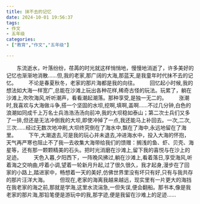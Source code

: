```yaml
---
title: 抹不去的记忆
date: 2024-10-01 19:56:37
tags:
- 作文
- 五年级
categories:
- ["教育","作文","五年级"]

---
```

&emsp;&emsp;东流逝水，叶落纷纷，荏苒的时光就这样悄悄地，慢慢地消逝了，许多美好的记忆也渐渐地消散……但,我的老家,那广阔的大海,那蓝天,是我童年时代抹不去的记忆。
&emsp;&emsp;不论是春夏秋冬，老家的那片海都是我的向往。
&emsp;&emsp;回忆起小时候,我的想法如大海一样宽广,总能在沙滩上玩出各种花样,稀奇古怪的玩法。玩累了，躺在沙滩上,吹吹海风,听听潮声，看看潮起潮落。那种享受,是独一无二的。
&emsp;&emsp;涨潮时,我喜欢与大海做斗争,搭一个坚固的水坝,挖啊,填啊,盖啊……不过几分钟,白色的浪潮如同成千上万名士兵浩浩汤汤向前冲,我的大坝稳如泰山；第二次士兵们又多了一排,但还是无法冲倒我的大坝,即使冲掉了一点,我还能马上补回去。一次,二次,三次……经过无数次地冲刷,大坝终究倒在了海水中,飘在了海中,永远地留在了海里。
&emsp;&emsp;下午,大潮退去,可是我的玩心并未退去,冲进海水中，投入大海的怀抱，天气再严寒也阻止不了我—去收集大海带给我们的馈赠：搁浅的鱼、虾、贝壳、海星等，还有那一颗颗精美的石头。把时光消磨在沙滩上,留下我的喜悦与在沙上的足迹。
&emsp;&emsp;天色入暮,夕阳西下，一阵晚风拂过,躺在沙滩上,看着落日,享受海风,听着海之交响曲,哼着小调,望着一轮新月升起,过了很久很久，我才起身,漫步在了回家的小路上,踏进家中，畅想着一天的美好,仿佛世界里没有坏只有好,只有与我共存的那片汪洋大海。
&emsp;&emsp;但现在,老家的海离我越来越远，现实里有一片更大的海挡在我老家的海之前,那就是学海,这里水流湍急,一但失误,便会翻船。那书本,像是我老家的那片海,那铅笔便是游玩中的我,那字迹,便是我留在沙难上的足迹……